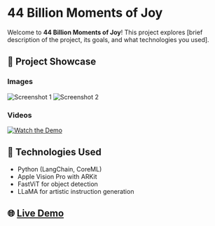 # 44 Billion Moments of Joy

Welcome to **44 Billion Moments of Joy**! This project explores [brief description of the project, its goals, and what technologies you used].

## 🎥 Project Showcase

### Images
![Screenshot 1](images/screenshot1.png)
![Screenshot 2](images/screenshot2.png)

### Videos
[![Watch the Demo](videos/demo-thumbnail.png)](videos/demo.mp4)

## 🚀 Technologies Used
- Python (LangChain, CoreML)
- Apple Vision Pro with ARKit
- FastViT for object detection
- LLaMA for artistic instruction generation

## 🌐 [Live Demo](https://your-demo-link.com)
